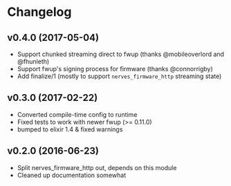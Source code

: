 # Changelog

## v0.4.0 (2017-05-04)

- Support chunked streaming direct to fwup (thanks @mobileoverlord and @fhunleth)
- Support fwup's signing process for firmware (thanks @connorrigby)
- Add finalize/1 (mostly to support `nerves_firmware_http` streaming state)

## v0.3.0 (2017-02-22)

- Converted compile-time config to runtime
- Fixed tests to work with newer fwup (>= 0.11.0)
- bumped to elixir 1.4 & fixed warnings

## v0.2.0 (2016-06-23)

- Split nerves_firmware_http out, depends on this module
- Cleaned up documentation somewhat

